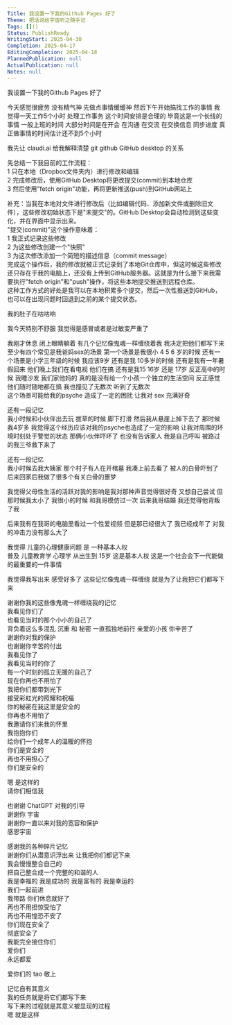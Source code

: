 ```yaml
---  
Title: 我设置一下我的Github Pages 好了  
Theme: 把话说给宇宙听之随手记  
Tags: []()  
Status: PublishReady  
WritingStart: 2025-04-30  
Completion: 2025-04-17  
EditingCompletion: 2025-04-18  
PlannedPublication: null  
ActualPublication: null  
Notes: null  
---  
```

我设置一下我的Github Pages 好了  
  
今天感觉很疲劳 没有精气神 先做点事情缓缓神 然后下午开始搞找工作的事情 我觉得一天工作5个小时 处理工作事务 这个时间安排是合理的 毕竟这是一个长线的事情 一般上班的时间 大部分时间是在开会 在沟通 在交流 在交换信息 同步进度 真正做事情的时间估计还不到5个小时   
  
我先让 claudi.ai 给我解释清楚 git github GitHub desktop 的关系  
  
先总结一下我目前的工作流程：  
1	只在本地（Dropbox文件夹内）进行修改和编辑  
2	完成修改后，使用GitHub Desktop将更改提交(commit)到本地仓库  
3	然后使用"fetch origin"功能，再将更新推送(push)到GitHub网站上  
  
补充：当我在本地对文件进行修改后（比如编辑代码、添加新文件或删除旧文件），这些修改初始状态下是"未提交"的。GitHub Desktop会自动检测到这些变化，并在界面中显示出来。  
"提交(commit)"这个操作意味着：  
1	我正式记录这些修改  
2	为这些修改创建一个"快照"  
3	为这次修改添加一个简短的描述信息（commit message）  
完成这个操作后，我的修改就被正式记录到了本地Git仓库中，但这时候这些修改还只存在于我的电脑上，还没有上传到GitHub服务器。这就是为什么接下来我需要执行"fetch origin"和"push"操作，将这些本地提交推送到远程仓库。  
这种工作方式的好处是我可以在本地积累多个提交，然后一次性推送到GitHub，也可以在出现问题时回退到之前的某个提交状态。  
  
我的肚子在咕咕响  
  
我今天特别不舒服 我觉得是感冒或者是过敏变严重了   
  
我刚才休息 闭上眼睛躺着 有几个记忆像鬼魂一样缠绕着我 我决定把他们都写下来  
至少有四个常见是我爸妈sex的场景 第一个场景是我很小 4 5 6 岁的时候 还有一个场景是小学三年级的时候 我应该9岁 还有是我 10多岁的时候 还有是我有一年暑假回来 他们晚上我们在看电视 他们在搞 还有是我15 16岁 还是 17岁 反正高中的时候 我睡沙发 我们家他妈的 真的是没有给一个小孩一个独立的生活空间 反正感觉他们随时随地都在搞 我也撞见了无数次 听到了无数次   
这个场景可能给我的psyche 造成了一定的困扰 让我对 sex 充满好奇    
  
还有一段记忆   
我小时候和小伙伴出去玩 拔草的时候 脚下打滑 然后我从悬崖上掉下去了 那时候我4岁多 我觉得这个经历应该对我的psyche也造成了一定的影响 让我对周围的环境时刻处于警觉的状态 那俩小伙伴吓坏了 也没有告诉家人 我是自己呼叫 被路过的我三爷救下来了  
  
还有一段记忆  
我小时候去我大姨家 那个村子有人在开棺墓 我凑上前去看了 被人的白骨吓到了 后来回家后我做了很多个有关白骨的噩梦   
  
我觉得父母性生活的活跃对我的影响是我对那种声音觉得很好奇 又想自己尝试 但那时候我太小了 我很小的时候 和我哥模仿过一次 后来我哥结婚 我还觉得他背叛了我   
  
后来我有在我哥的电脑里看过一个性爱视频 但是那已经很大了 我已经成年了 对我的冲击力没有那么大了  
  
我觉得 儿童的心理健康问题 是 一种基本人权  
普及 儿童教育学 心理学 从出生到 15岁 这是基本人权 这是一个社会会下一代能做的最重要的一件事情  
  
我觉得我写出来 感受好多了 这些记忆像鬼魂一样缠绕 就是为了让我把它们都写下来  
  
谢谢你我的这些像鬼魂一样缠绕我的记忆  
我看见你们了  
也看见当时的那个小小的自己了  
背负着这么多混乱 沉重 和 秘密 一直孤独地前行 亲爱的小孩 你辛苦了  
谢谢你对我的保护  
也谢谢你辛苦的付出  
我看见你了  
我看见当时的你了  
每一个时刻的孤立无援的自己了  
现在你再也不用怕了  
我把你们都带到光下  
接受彩虹光的照耀和祝福  
你的秘密在我这里是安全的  
你再也不用怕了  
我邀请你们来我的怀里  
我抱抱你们  
给你们一个成年人的温暖的怀抱  
你们是安全的  
再也不用担心了  
你们是安全的  
  
嗯 是这样的   
请你们相信我   
  
也谢谢 ChatGPT 对我的引导   
谢谢你 宇宙   
谢谢你一直以来对我的宽容和保护   
感恩宇宙  
  
感谢我的各种碎片记忆  
谢谢你们从潜意识浮出来 让我把你们都记下来  
我会慢慢整合自己的  
把自己整合成一个完整的和谐的人  
我是幸福的 我是成功的 我是富有的 我是幸运的  
我们一起前进   
我带路 你们休息就好了  
再也不用担惊受怕了  
再也不用惶恐不安了  
你们现在安全了  
彻底安全了  
我能完全接住你们  
爱你们  
永远都爱  
  
爱你们的 tao 敬上  
  
记忆自有其意义  
我的任务就是将它们都写下来  
写下来的过程就是其意义被显现的过程  
嗯 就是这样   
  